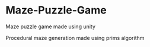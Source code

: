 # Maze-Puzzle-Game
Maze puzzle game made using unity

Procedural maze generation made using prims algorithm
